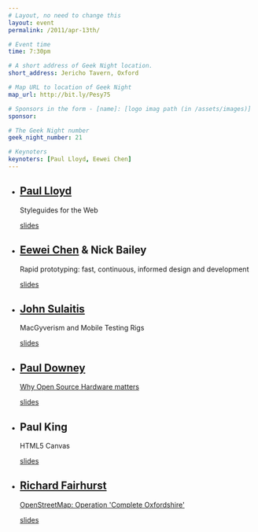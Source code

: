 ```yaml
---
# Layout, no need to change this
layout: event
permalink: /2011/apr-13th/

# Event time
time: 7:30pm

# A short address of Geek Night location. 
short_address: Jericho Tavern, Oxford

# Map URL to location of Geek Night
map_url: http://bit.ly/Pesy75

# Sponsors in the form - [name]: [logo imag path (in /assets/images)]
sponsor: 

# The Geek Night number
geek_night_number: 21

# Keynoters
keynoters: [Paul Lloyd, Eewei Chen]
---
```


<ul class="keynotes">
<li><h2><a href="http://paulrobertlloyd.com/">Paul Lloyd</a></h2><p>Styleguides for the Web</p> <div class="downloads"><a href="http://media.ogn.s3.amazonaws.com/ogn21/keynote-PaulLloyd.pdf">slides</a></div></li>
<li><h2><a href="http://www.eewei.com/" >Eewei Chen</a> &amp; Nick Bailey</h2><p>Rapid prototyping: fast, continuous, informed design and development</p> <div class="downloads"><a href="http://media.ogn.s3.amazonaws.com/ogn21/keynote-EeweiChen.pdf">slides</a></div></li>
</ul>

<ul>
<li><h2><a href="http://www.bunnyfoot.com/" >John Sulaitis</a></h2><p>MacGyverism and Mobile Testing Rigs</p>  <div class="downloads"><a href="http://media.ogn.s3.amazonaws.com/ogn21/microslot-JohnSulaitis.pdf">slides</a></div></li>
<li><h2><a href="http://blog.whatfettle.com/" >Paul Downey</a></h2><p><a href="http://oshug.org/" >Why Open Source Hardware matters</a></p> <div class="downloads"><a href="http://media.ogn.s3.amazonaws.com/ogn21/microslot-PaulDowney.pdf">slides</a></div></li>
<li><h2>Paul King</h2><p>HTML5 Canvas</p>  <div class="downloads"><a href="http://media.ogn.s3.amazonaws.com/ogn21/microslot-PaulKing.pdf">slides</a></div></li>
<li><h2><a href="http://www.systemed.net/">Richard Fairhurst</a></h2><p><a href="http://www.openstreetmap.org/">OpenStreetMap: Operation 'Complete Oxfordshire'</a></p>  <div class="downloads"><a href="http://media.ogn.s3.amazonaws.com/ogn21/microslot-RichardFairhurst.pdf">slides</a></div></li>
</ul>
